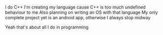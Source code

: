 I do C++
I'm creating my language cause C++ is too much undefined behaviour to me
Also planning on writing an OS with that language
My only complete project yet is an android app, otherwise I always stop midway

Yeah that's about all I do in programming
